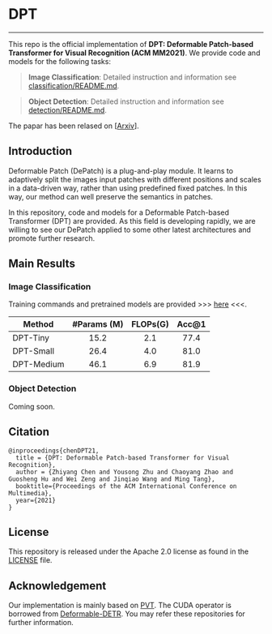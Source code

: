 # DPT
--------

This repo is the official implementation of **DPT: Deformable Patch-based Transformer for Visual Recognition (ACM MM2021)**. We provide code and models for the following tasks:

> **Image Classification**: Detailed instruction and information see [classification/README.md](classification/README.md).

> **Object Detection**: Detailed instruction and information see [detection/README.md](detection/README.md).

The papar has been relased on [[Arxiv](https://arxiv.org/abs/2107.14467)].

## Introduction

Deformable Patch (DePatch) is a plug-and-play module. It learns to adaptively split the images input patches with different positions and scales in a data-driven way, rather than using predefined fixed patches. In this way, our method can well preserve the semantics in patches.

In this repository, code and models for a Deformable Patch-based Transformer (DPT) are provided. As this field is developing rapidly, we are willing to see our DePatch applied to some other latest architectures and promote further research.

## Main Results

### Image Classification

Training commands and pretrained models are provided >>> [here](classification) <<<.

| Method     | #Params (M) | FLOPs(G) | Acc@1 |
|------------|:-----------:|:--------:|:-----:|
| DPT-Tiny   |    15.2     |   2.1    | 77.4  |
| DPT-Small  |    26.4     |   4.0    | 81.0  |
| DPT-Medium |    46.1     |   6.9    | 81.9  |

### Object Detection
Coming soon.

## Citation
```
@inproceedings{chenDPT21,
  title = {DPT: Deformable Patch-based Transformer for Visual Recognition},
  author = {Zhiyang Chen and Yousong Zhu and Chaoyang Zhao and Guosheng Hu and Wei Zeng and Jinqiao Wang and Ming Tang},
  booktitle={Proceedings of the ACM International Conference on Multimedia},
  year={2021}
}
```

## License
This repository is released under the Apache 2.0 license as found in the [LICENSE](LICENSE) file.

## Acknowledgement
Our implementation is mainly based on [PVT](https://github.com/whai362/PVT). The CUDA operator is borrowed from [Deformable-DETR](https://github.com/fundamentalvision/Deformable-DETR). You may refer these repositories for further information.
